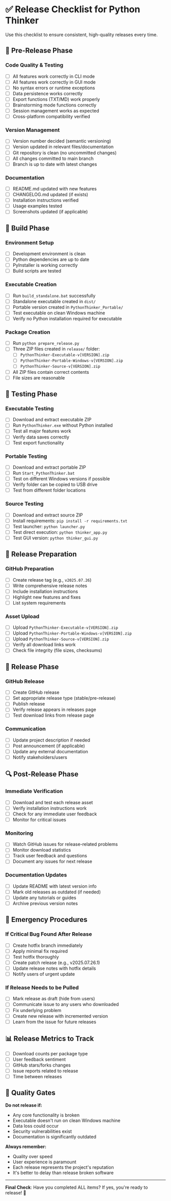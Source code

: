 # ✅ Release Checklist for Python Thinker

Use this checklist to ensure consistent, high-quality releases every time.

## 🔄 Pre-Release Phase

### Code Quality & Testing
- [ ] All features work correctly in CLI mode
- [ ] All features work correctly in GUI mode
- [ ] No syntax errors or runtime exceptions
- [ ] Data persistence works correctly
- [ ] Export functions (TXT/MD) work properly
- [ ] Brainstorming mode functions correctly
- [ ] Session management works as expected
- [ ] Cross-platform compatibility verified

### Version Management
- [ ] Version number decided (semantic versioning)
- [ ] Version updated in relevant files/documentation
- [ ] Git repository is clean (no uncommitted changes)
- [ ] All changes committed to main branch
- [ ] Branch is up to date with latest changes

### Documentation
- [ ] README.md updated with new features
- [ ] CHANGELOG.md updated (if exists)
- [ ] Installation instructions verified
- [ ] Usage examples tested
- [ ] Screenshots updated (if applicable)

## 🔨 Build Phase

### Environment Setup
- [ ] Development environment is clean
- [ ] Python dependencies are up to date
- [ ] PyInstaller is working correctly
- [ ] Build scripts are tested

### Executable Creation
- [ ] Run `build_standalone.bat` successfully
- [ ] Standalone executable created in `dist/`
- [ ] Portable version created in `PythonThinker_Portable/`
- [ ] Test executable on clean Windows machine
- [ ] Verify no Python installation required for executable

### Package Creation
- [ ] Run `python prepare_release.py`
- [ ] Three ZIP files created in `release/` folder:
  - [ ] `PythonThinker-Executable-v[VERSION].zip`
  - [ ] `PythonThinker-Portable-Windows-v[VERSION].zip`
  - [ ] `PythonThinker-Source-v[VERSION].zip`
- [ ] All ZIP files contain correct contents
- [ ] File sizes are reasonable

## 🧪 Testing Phase

### Executable Testing
- [ ] Download and extract executable ZIP
- [ ] Run `PythonThinker.exe` without Python installed
- [ ] Test all major features work
- [ ] Verify data saves correctly
- [ ] Test export functionality

### Portable Testing
- [ ] Download and extract portable ZIP
- [ ] Run `Start_PythonThinker.bat`
- [ ] Test on different Windows versions if possible
- [ ] Verify folder can be copied to USB drive
- [ ] Test from different folder locations

### Source Testing
- [ ] Download and extract source ZIP
- [ ] Install requirements: `pip install -r requirements.txt`
- [ ] Test launcher: `python launcher.py`
- [ ] Test direct execution: `python thinker_app.py`
- [ ] Test GUI version: `python thinker_gui.py`

## 📝 Release Preparation

### GitHub Preparation
- [ ] Create release tag (e.g., `v2025.07.26`)
- [ ] Write comprehensive release notes
- [ ] Include installation instructions
- [ ] Highlight new features and fixes
- [ ] List system requirements

### Asset Upload
- [ ] Upload `PythonThinker-Executable-v[VERSION].zip`
- [ ] Upload `PythonThinker-Portable-Windows-v[VERSION].zip`
- [ ] Upload `PythonThinker-Source-v[VERSION].zip`
- [ ] Verify all download links work
- [ ] Check file integrity (file sizes, checksums)

## 🚀 Release Phase

### GitHub Release
- [ ] Create GitHub release
- [ ] Set appropriate release type (stable/pre-release)
- [ ] Publish release
- [ ] Verify release appears in releases page
- [ ] Test download links from release page

### Communication
- [ ] Update project description if needed
- [ ] Post announcement (if applicable)
- [ ] Update any external documentation
- [ ] Notify stakeholders/users

## 🔍 Post-Release Phase

### Immediate Verification
- [ ] Download and test each release asset
- [ ] Verify installation instructions work
- [ ] Check for any immediate user feedback
- [ ] Monitor for critical issues

### Monitoring
- [ ] Watch GitHub issues for release-related problems
- [ ] Monitor download statistics
- [ ] Track user feedback and questions
- [ ] Document any issues for next release

### Documentation Updates
- [ ] Update README with latest version info
- [ ] Mark old releases as outdated (if needed)
- [ ] Update any tutorials or guides
- [ ] Archive previous version notes

## 🚨 Emergency Procedures

### If Critical Bug Found After Release
- [ ] Create hotfix branch immediately
- [ ] Apply minimal fix required
- [ ] Test hotfix thoroughly
- [ ] Create patch release (e.g., v2025.07.26.1)
- [ ] Update release notes with hotfix details
- [ ] Notify users of urgent update

### If Release Needs to be Pulled
- [ ] Mark release as draft (hide from users)
- [ ] Communicate issue to any users who downloaded
- [ ] Fix underlying problem
- [ ] Create new release with incremented version
- [ ] Learn from the issue for future releases

## 📊 Release Metrics to Track

- [ ] Download counts per package type
- [ ] User feedback sentiment
- [ ] GitHub stars/forks changes
- [ ] Issue reports related to release
- [ ] Time between releases

## 🎯 Quality Gates

**Do not release if:**
- Any core functionality is broken
- Executable doesn't run on clean Windows machine
- Data loss could occur
- Security vulnerabilities exist
- Documentation is significantly outdated

**Always remember:**
- Quality over speed
- User experience is paramount
- Each release represents the project's reputation
- It's better to delay than release broken software

---

**Final Check**: Have you completed ALL items? If yes, you're ready to release! 🎉